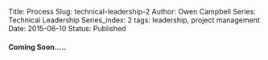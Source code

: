 Title: Process
Slug: technical-leadership-2
Author: Owen Campbell
Series: Technical Leadership
Series_index: 2
tags: leadership, project management
Date: 2015-06-10
Status: Published

#### Coming Soon.....
